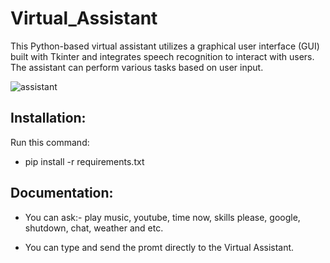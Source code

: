 # Virtual_Assistant
This Python-based virtual assistant utilizes a graphical user interface (GUI) built with Tkinter and integrates speech recognition to interact with users. The assistant can perform various tasks based on user input.



![assistant](https://github.com/janithScript/Virtual_Assistant/assets/127806197/261e13dd-b9d1-46e5-a372-d30d91cfd751)




## Installation:            


Run this command:           
* pip install -r requirements.txt


## Documentation:           

* You can ask:- play music, youtube, time now, skills please, google, shutdown, chat, weather and etc.

* You can type and send the promt directly to the Virtual Assistant.
